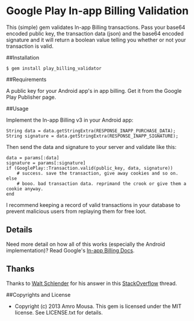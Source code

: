 # Google Play In-app Billing Validation

This (simple) gem validates In-app Billing transactions. Pass your base64 
encoded public key, the transaction data (json) and the base64 encoded signature 
and it will return a boolean value telling you whether or not your transaction is valid.

##Installation

    $ gem install play_billing_validator
     
##Requirements

A public key for your Android app's in app billing. Get it from the Google Play Publisher page.

##Usage

Implement the In-app Billing v3 in your Android app:

    String data = data.getStringExtra(RESPONSE_INAPP_PURCHASE_DATA);
    String signature = data.getStringExtra(RESPONSE_INAPP_SIGNATURE);

Then send the data and signature to your server and validate like this:
 
    data = params[:data]
    signature = params[:signature]
    if (GooglePlay::Transaction.valid(public_key, data, signature))
        # success. save the transaction, give away cookies and so on.
    else
        # booo. bad transaction data. reprimand the crook or give them a cookie anyway.
    end

I recommend keeping a record of valid transactions in your database to prevent malicious users
from replaying them for free loot.

## Details

Need more detail on how all of this works (especially the Android implementation)? Read Google's [In-app Billing Docs](http://developer.android.com/google/play/billing/index.html).

## Thanks

Thanks to [Walt Schlender](http://stackoverflow.com/users/749709/walta) for his answer in this [StackOverflow](http://stackoverflow.com/questions/5971031/how-do-i-verify-android-in-app-billing-with-a-server-with-ruby) thread.

##Copyrights and License

* Copyright (c) 2013 Amro Mousa. This gem is licensed under the MIT license. See LICENSE.txt for details.